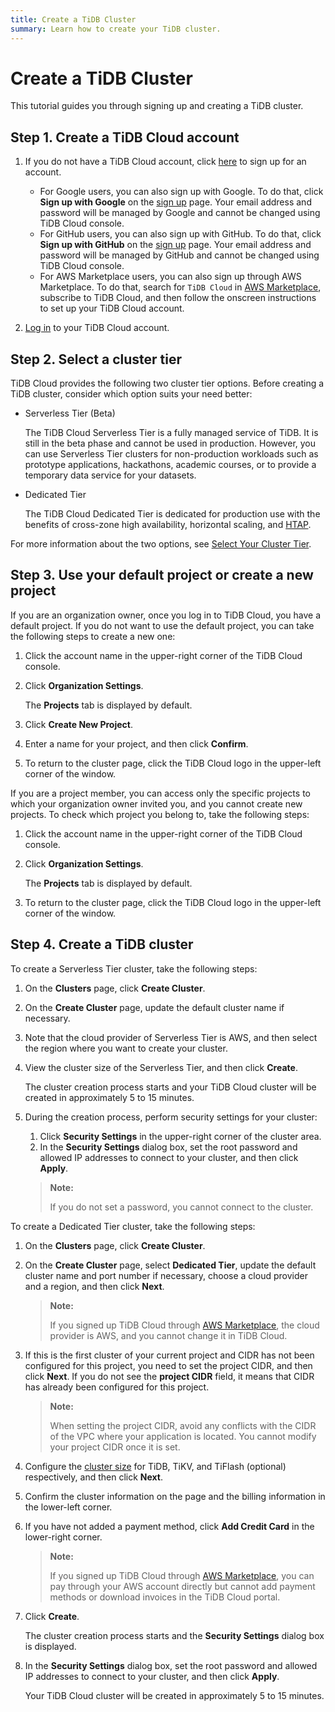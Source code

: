 ```yaml
---
title: Create a TiDB Cluster
summary: Learn how to create your TiDB cluster.
---
```


# Create a TiDB Cluster

This tutorial guides you through signing up and creating a TiDB cluster.

## Step 1. Create a TiDB Cloud account

1. If you do not have a TiDB Cloud account, click [here](https://tidbcloud.com/signup) to sign up for an account.

    - For Google users, you can also sign up with Google. To do that, click **Sign up with Google** on the [sign up](https://tidbcloud.com/signup) page. Your email address and password will be managed by Google and cannot be changed using TiDB Cloud console.
    - For GitHub users, you can also sign up with GitHub. To do that, click **Sign up with GitHub** on the [sign up](https://tidbcloud.com/signup) page. Your email address and password will be managed by GitHub and cannot be changed using TiDB Cloud console.
    - For AWS Marketplace users, you can also sign up through AWS Marketplace. To do that, search for `TiDB Cloud` in [AWS Marketplace](https://aws.amazon.com/marketplace), subscribe to TiDB Cloud, and then follow the onscreen instructions to set up your TiDB Cloud account.

2. [Log in](https://tidbcloud.com/) to your TiDB Cloud account.

## Step 2. Select a cluster tier

TiDB Cloud provides the following two cluster tier options. Before creating a TiDB cluster, consider which option suits your need better:

- Serverless Tier (Beta)

    The TiDB Cloud Serverless Tier is a fully managed service of TiDB. It is still in the beta phase and cannot be used in production. However, you can use Serverless Tier clusters for non-production workloads such as prototype applications, hackathons, academic courses, or to provide a temporary data service for your datasets.

- Dedicated Tier

    The TiDB Cloud Dedicated Tier is dedicated for production use with the benefits of cross-zone high availability, horizontal scaling, and [HTAP](https://en.wikipedia.org/wiki/Hybrid_transactional/analytical_processing).

For more information about the two options, see [Select Your Cluster Tier](/tidb-cloud/select-cluster-tier.md).

## Step 3. Use your default project or create a new project

If you are an organization owner, once you log in to TiDB Cloud, you have a default project. If you do not want to use the default project, you can take the following steps to create a new one:

1. Click the account name in the upper-right corner of the TiDB Cloud console.

2. Click **Organization Settings**.

    The **Projects** tab is displayed by default.

3. Click **Create New Project**.

4. Enter a name for your project, and then click **Confirm**.

5. To return to the cluster page, click the TiDB Cloud logo in the upper-left corner of the window.

If you are a project member, you can access only the specific projects to which your organization owner invited you, and you cannot create new projects. To check which project you belong to, take the following steps:

1. Click the account name in the upper-right corner of the TiDB Cloud console.

2. Click **Organization Settings**.

    The **Projects** tab is displayed by default.

3. To return to the cluster page, click the TiDB Cloud logo in the upper-left corner of the window.

## Step 4. Create a TiDB cluster

<SimpleTab>
<div label="Serverless Tier">

To create a Serverless Tier cluster, take the following steps:

1. On the **Clusters** page, click **Create Cluster**.

2. On the **Create Cluster** page, update the default cluster name if necessary.

3. Note that the cloud provider of Serverless Tier is AWS, and then select the region where you want to create your cluster.

4. View the cluster size of the Serverless Tier, and then click **Create**.

    The cluster creation process starts and your TiDB Cloud cluster will be created in approximately 5 to 15 minutes.

5. During the creation process, perform security settings for your cluster:

    1. Click **Security Settings** in the upper-right corner of the cluster area.
    2. In the **Security Settings** dialog box, set the root password and allowed IP addresses to connect to your cluster, and then click **Apply**.

    > **Note:**
    >
    > If you do not set a password, you cannot connect to the cluster.

</div>

<div label="Dedicated Tier">

To create a Dedicated Tier cluster, take the following steps:

1. On the **Clusters** page, click **Create Cluster**.

2. On the **Create Cluster** page, select **Dedicated Tier**, update the default cluster name and port number if necessary, choose a cloud provider and a region, and then click **Next**.

    > **Note:**
    >
    > If you signed up TiDB Cloud through [AWS Marketplace](https://aws.amazon.com/marketplace), the cloud provider is AWS, and you cannot change it in TiDB Cloud.

3. If this is the first cluster of your current project and CIDR has not been configured for this project, you need to set the project CIDR, and then click **Next**. If you do not see the **project CIDR** field, it means that CIDR has already been configured for this project.

    > **Note:**
    >
    > When setting the project CIDR, avoid any conflicts with the CIDR of the VPC where your application is located. You cannot modify your project CIDR once it is set.

4. Configure the [cluster size](/tidb-cloud/size-your-cluster.md) for TiDB, TiKV, and TiFlash (optional) respectively, and then click **Next**.

5. Confirm the cluster information on the page and the billing information in the lower-left corner.

6. If you have not added a payment method, click **Add Credit Card** in the lower-right corner.

    > **Note:**
    >
    > If you signed up TiDB Cloud through [AWS Marketplace](https://aws.amazon.com/marketplace), you can pay through your AWS account directly but cannot add payment methods or download invoices in the TiDB Cloud portal.

7. Click **Create**.

    The cluster creation process starts and the **Security Settings** dialog box is displayed.

8. In the **Security Settings** dialog box, set the root password and allowed IP addresses to connect to your cluster, and then click **Apply**.

    Your TiDB Cloud cluster will be created in approximately 5 to 15 minutes.

</div>
</SimpleTab>

